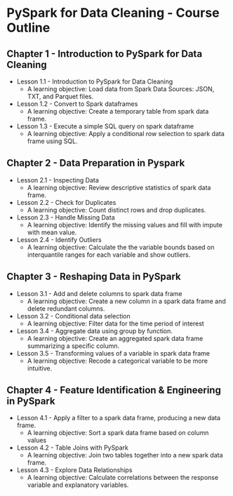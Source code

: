 # PySpark for Data Cleaning - Course Outline

## Chapter 1 - Introduction to PySpark for Data Cleaning
   * Lesson 1.1 - Introduction to PySpark for Data Cleaning
     * A learning objective: Load data from Spark Data Sources: JSON, TXT, and Parquet files.
   * Lesson 1.2 - Convert to Spark dataframes
     * A learning objective: Create a temporary table from spark data frame.
   * Lesson 1.3 - Execute a simple SQL query on spark dataframe
     * A learning objective: Apply a conditional row selection to spark data frame using SQL.
## Chapter 2 - Data Preparation in Pyspark
   * Lesson 2.1 - Inspecting Data
     * A learning objective: Review descriptive statistics of spark data frame.
   * Lesson 2.2 - Check for Duplicates
     * A learning objective: Count distinct rows and drop duplicates.
   * Lesson 2.3 - Handle Missing Data
     * A learning objective: Identify the missing values and fill with impute with mean value.
   * Lesson 2.4 - Identify Outliers
     * A learning objective: Calculate the the variable bounds based on interquantile ranges for each variable and show outliers.
## Chapter 3 - Reshaping Data in PySpark
   * Lesson 3.1 - Add and delete columns to spark data frame
     * A learning objective: Create a new column in a spark data frame and delete redundant columns.
   * Lesson 3.2 - Conditional data selection
     * A learning objective: Filter data for the time period of interest
   * Lesson 3.4 - Aggregate data using group by function.
     * A learning objective: Create an aggregated spark data frame summarizing a specific column.
   * Lesson 3.5 - Transforming values of a variable in spark data frame
     * A learning objective: Recode a categorical variable to be more intuitive.
## Chapter 4 - Feature Identification & Engineering in PySpark
   * Lesson 4.1 - Apply a filter to a spark data frame, producing a new data frame.
     * A learning objective: Sort a spark data frame based on column values
   * Lesson 4.2 - Table Joins with PySpark
     * A learning objective: Join two tables together into a new spark data frame.
   * Lesson 4.3 - Explore Data Relationships 
     * A learning objective: Calculate correlations between the response variable and explanatory variables.


